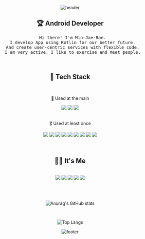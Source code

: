 <div align = "center">
  
![header](https://capsule-render.vercel.app/api?type=waving&color=FFD700&text=%20Min-Jae-Bae%20%20&height=200&fontSize=90&fontColor=000000)
  
  ## 🏆 Android Developer
  <pre>
  Hi there! I'm Min-Jae-Bae.
  I develop App using Kotlin for our better future.
  And create user-centric services with flexible code.
  I am very active, I like to exercise and meet people.</pre>
  
  <br>
  
  ## 🔎 Tech Stack
  
  <br>
  
  🥇 Used at the main
  <div>
  <img src="https://img.shields.io/badge/Kotlin-7F52FF?style=for-the-badge&logo=Kotlin&logoColor=white"/>
   <img src="https://img.shields.io/badge/Android-3DDC84?style=for-the-badge&logo=Android&logoColor=white"/>
   <img src="https://img.shields.io/badge/Notion-000000?style=for-the-badge&logo=Notion&logoColor=white"/>
  </div>
  
  <br>
  
  🎖 Used at least once
  <div>
    <img src="https://img.shields.io/badge/HTML5-E34F26?style=for-the-badge&logo=HTML5&logoColor=white"/>
    <img src="https://img.shields.io/badge/Java-E34F26?style=for-the-badge&logo=Java&logoColor=white"/>
    <img src="https://img.shields.io/badge/JavaScript-F7DF1E?style=for-the-badge&logo=JavaScript&logoColor=white"/>
    <img src="https://img.shields.io/badge/CSS3-1572B6?style=for-the-badge&logo=CSS3&logoColor=white"/>
    <img src="https://img.shields.io/badge/C++-A8B9CC?style=for-the-badge&logo=C++&logoColor=white"/>
    <img src="https://img.shields.io/badge/C-A8B9CC?style=for-the-badge&logo=C&logoColor=white"/>
    <img src="https://img.shields.io/badge/React-61DAFB?style=for-the-badge&logo=React&logoColor=white"/>
    <img src="https://img.shields.io/badge/Python-3776AB?style=for-the-badge&logo=Python&logoColor=white"/>
    <img src="https://img.shields.io/badge/Figma-F24E1E?style=for-the-badge&logo=Figma&logoColor=white"/>
  </div>
  
  <br>
  <br>
  
  ## 🕵️‍♂️ It's Me
  
  <br>
  
  <div>
    <a href = "https://github.com/Min-Jae-Bae"><img src="https://img.shields.io/badge/GitHub-181717?style=for-the-badge&logo=GitHub&logoColor=white"/></a>
    <a href = "https://kr.linkedin.com/in/bae-min-jae-437523237"><img src="https://img.shields.io/badge/LinkedIn-0A66C2?style=for-the-badge&logo=LinkedIn&logoColor=white"/></a>
    <a href = "https://myithistory1.tistory.com"><img src="https://img.shields.io/badge/Blog-000000?style=for-the-badge&logo=Tistory&logoColor=white"/></a>
    <a href = "https://ginger-puck-b7f.notion.site/Min-Jae-2cca64a9500c423a8e39764bca16304d"><img src="https://img.shields.io/badge/Resume-000000?style=for-the-badge&logo=Notion&logoColor=white"/></a>
    <img src="https://img.shields.io/badge/qoalaswo123@icloud.com-3693F3?style=for-the-badge&logo=iCloud&logoColor=white"/>
  </div>
  
  <br>
  <br>
  <br>
  
![Anurag's GitHub stats](https://github-readme-stats.vercel.app/api?username=Min-Jae-Bae&show_icons=true&theme=great-gatsby)
  
  <br>

![Top Langs](https://github-readme-stats.vercel.app/api/top-langs/?username=Min-Jae-Bae&layout=compact&theme=great-gatsby)

![footer](https://capsule-render.vercel.app/api?section=footer&type=waving&color=FFD700)
  
</div>
